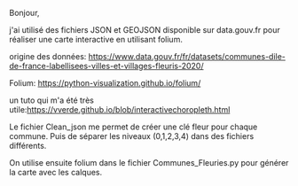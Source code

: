 Bonjour,

j'ai utilisé des fichiers JSON et GEOJSON disponible sur data.gouv.fr pour réaliser une carte interactive en utilisant folium.

origine des données: https://www.data.gouv.fr/fr/datasets/communes-dile-de-france-labellisees-villes-et-villages-fleuris-2020/

Folium: https://python-visualization.github.io/folium/

un tuto qui m'a été très utile:https://vverde.github.io/blob/interactivechoropleth.html

Le fichier Clean_json me permet de créer une clé fleur pour chaque commune. Puis de séparer les niveaux (0,1,2,3,4) dans des fichiers différents.

On utilise ensuite folium dans le fichier Communes_Fleuries.py pour générer la carte avec les calques.
